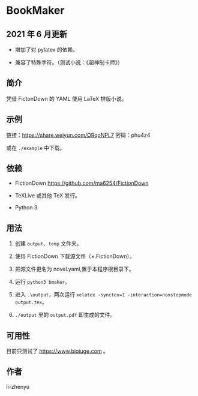 # BookMaker
## 2021 年 6 月更新

- 增加了对 pylatex 的依赖。

- 兼容了特殊字符。（测试小说：《超神制卡师》）

## 简介

凭借 FictonDown 的 YAML 使用 LaTeX 排版小说。

## 示例

链接：https://share.weiyun.com/ORqoNPL7 密码：phu4z4

或在 `./example` 中下载。

## 依赖

- FictionDown https://github.com/ma6254/FictionDown

- TeXLive 或其他 TeX 发行。

- Python 3

## 用法

1. 创建 `output`、`temp` 文件夹。

1. 使用 FictionDown 下载源文件（×.FictionDown）。

2. 把源文件更名为 novel.yaml,置于本程序根目录下。

3. 运行 `python3 bmaker`。

4. 进入 `.\output`，两次运行 `xelatex -synctex=1 -interaction=nonstopmode output.tex`。

5. `./output` 里的 `output.pdf` 即生成的文件。

## 可用性

目前只测试了 https://www.biqiuge.com 。

## 作者

li-zhenyu
